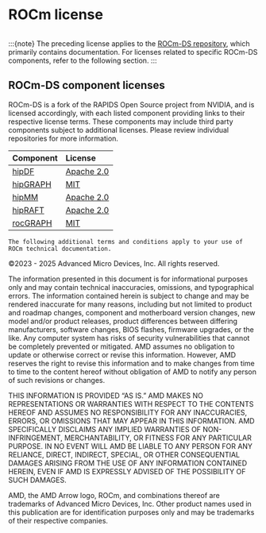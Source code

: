 <head>
  <meta charset="UTF-8">
  <meta name="description" content="ROCm-DS licensing terms">
  <meta name="keywords" content="license, licensing terms">
</head>

# ROCm license

```{include} ../../LICENSE
```

:::{note}
The preceding license applies to the [ROCm-DS repository](https://github.com/ROCm/ROCm-DS), which
primarily contains documentation. For licenses related to specific ROCm-DS components, refer to the
following section.
:::

## ROCm-DS component licenses

ROCm-DS is a fork of the RAPIDS Open Source project from NVIDIA, and is licensed
accordingly, with each listed component providing links to their respective license
terms. These components may include third party components subject to additional
licenses. Please review individual repositories for more information.

<!-- spellcheck-disable -->
| Component | License |
|:---------------------|:-------------------------|
| [hipDF](https://github.com/ROCm-DS/hipDF) | [Apache 2.0](https://github.com/ROCm/clr/blob/amd-staging/LICENCE) |
| [hipGRAPH](https://github.com/ROCm-DS/hipGRAPH) | [MIT](https://github.com/ROCm/amdsmi/blob/amd-staging/LICENSE) |
| [hipMM](https://github.com/ROCm-DS/hipMM/) | [Apache 2.0](https://github.com/ROCm/aomp/blob/aomp-dev/LICENSE) |
| [hipRAFT](https://github.com/ROCm-DS/hipRAFT/) | [Apache 2.0](https://github.com/ROCm/aomp-extras/blob/aomp-dev/LICENSE) |
| [rocGRAPH](https://github.com/ROCm-DS/rocGRAPH) | [MIT](https://github.com/ROCm/llvm-project/blob/amd-staging/amd/comgr/LICENSE.txt) |

```{note}
The following additional terms and conditions apply to your use of ROCm technical documentation.
```

©2023 - 2025 Advanced Micro Devices, Inc. All rights reserved.

The information presented in this document is for informational purposes only
and may contain technical inaccuracies, omissions, and typographical errors. The
information contained herein is subject to change and may be rendered inaccurate
for many reasons, including but not limited to product and roadmap changes,
component and motherboard version changes, new model and/or product releases,
product differences between differing manufacturers, software changes, BIOS
flashes, firmware upgrades, or the like. Any computer system has risks of
security vulnerabilities that cannot be completely prevented or mitigated. AMD
assumes no obligation to update or otherwise correct or revise this information.
However, AMD reserves the right to revise this information and to make changes
from time to time to the content hereof without obligation of AMD to notify any
person of such revisions or changes.

THIS INFORMATION IS PROVIDED “AS IS.” AMD MAKES NO REPRESENTATIONS OR WARRANTIES
WITH RESPECT TO THE CONTENTS HEREOF AND ASSUMES NO RESPONSIBILITY FOR ANY
INACCURACIES, ERRORS, OR OMISSIONS THAT MAY APPEAR IN THIS INFORMATION. AMD
SPECIFICALLY DISCLAIMS ANY IMPLIED WARRANTIES OF NON-INFRINGEMENT,
MERCHANTABILITY, OR FITNESS FOR ANY PARTICULAR PURPOSE. IN NO EVENT WILL AMD BE
LIABLE TO ANY PERSON FOR ANY RELIANCE, DIRECT, INDIRECT, SPECIAL, OR OTHER
CONSEQUENTIAL DAMAGES ARISING FROM THE USE OF ANY INFORMATION CONTAINED HEREIN,
EVEN IF AMD IS EXPRESSLY ADVISED OF THE POSSIBILITY OF SUCH DAMAGES.

AMD, the AMD Arrow logo, ROCm, and combinations thereof are trademarks of
Advanced Micro Devices, Inc. Other product names used in this publication are
for identification purposes only and may be trademarks of their respective
companies.
